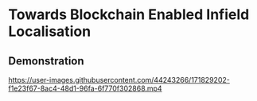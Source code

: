 # Towards Blockchain Enabled Infield Localisation







## Demonstration

https://user-images.githubusercontent.com/44243266/171829202-f1e23f67-8ac4-48d1-96fa-6f770f302868.mp4


